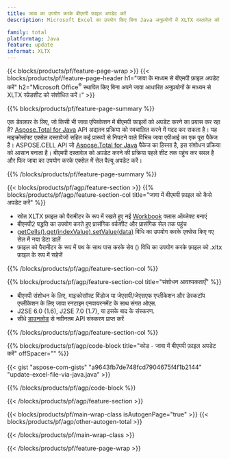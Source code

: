 ```yaml
---
title: जावा का उपयोग करके बीएमपी फ़ाइल अपडेट करें
description: Microsoft Excel का उपयोग किए बिना Java अनुप्रयोगों में XLTX दस्तावेज़ को संशोधित करें। जावा में एक्सेल फ़ाइल को लिखने और संपादित करने के सबसे तेज़ तरीके के लिए कोड ऑप्टिमाइज़ करें।

family: total
platformtag: Java
feature: update
informat: XLTX
---
```

{{< blocks/products/pf/feature-page-wrap >}}
{{< blocks/products/pf/feature-page-header h1="जावा के माध्यम से बीएमपी फ़ाइल अपडेट करें" h2="Microsoft Office<sup>&reg;</sup> स्थापित किए बिना अपने जावा आधारित अनुप्रयोगों के माध्यम से XLTX स्प्रेडशीट को संशोधित करें।" >}}

{{% blocks/products/pf/feature-page-summary %}}

एक डेवलपर के लिए, जो किसी भी जावा एप्लिकेशन में बीएमपी फाइलों को अपडेट करने का प्रयास कर रहा है? [Aspose.Total for Java](https://products.aspose.com/total/java/) API अद्यतन प्रक्रिया को स्वचालित करने में मदद कर सकता है। यह माइक्रोसॉफ्ट एक्सेल दस्तावेजों सहित कई प्रारूपों से निपटने वाले विभिन्न जावा एपीआई का एक पूरा पैकेज है। ASPOSE.CELL API जो [Aspose.Total for Java](https://products.aspose.com/total/java/) पैकेज का हिस्सा है, इस संशोधन प्रक्रिया को आसान बनाता है। बीएमपी दस्तावेज़ को अपडेट करने की प्रक्रिया पहले शीट तक पहुंच कर सरल है और फिर जावा का उपयोग करके एक्सेल में सेल वैल्यू अपडेट करें।

{{% /blocks/products/pf/feature-page-summary %}}

{{< blocks/products/pf/agp/feature-section >}}
{{% blocks/products/pf/agp/feature-section-col title="जावा में बीएमपी फ़ाइल को कैसे अपडेट करें" %}}

- स्रोत XLTX फ़ाइल को पैरामीटर के रूप में रखते हुए नई [Workbook](https://reference.aspose.com/cells/java/com.aspose.cells/Workbook) क्लास ऑब्जेक्ट बनाएं
- बीएमपी2 पद्धति का उपयोग करते हुए प्रासंगिक वर्कशीट और प्रासंगिक सेल तक पहुंच
- [getCells().get(indexValue).setValue(data)](https://reference.aspose.com/cells/java/com.aspose.cells/cell#Value) विधि का उपयोग करके एक्सेस किए गए सेल में नया डेटा डालें
- फ़ाइल को पैरामीटर के रूप में पथ के साथ पास करके सेव () विधि का उपयोग करके फ़ाइल को .xltx फ़ाइल के रूप में सहेजें

{{% /blocks/products/pf/agp/feature-section-col %}}

{{% blocks/products/pf/agp/feature-section-col title="संशोधन आवश्यकताएँ" %}}

- बीएमपी संशोधन के लिए, माइक्रोसॉफ्ट विंडोज या जेएसपी/जेएसएफ एप्लीकेशन और डेस्कटॉप एप्लीकेशन के लिए जावा रनटाइम एनवायरनमेंट के साथ संगत ओएस.
- J2SE 6.0 (1.6), J2SE 7.0 (1.7), या इसके बाद के संस्करण.
- सीधे [डाउनलोड](https://docs.aspose.com/cells/java/installation/) से नवीनतम API संस्करण प्राप्त करें

{{% /blocks/products/pf/agp/feature-section-col %}}

{{% blocks/products/pf/agp/code-block title="कोड - जावा में बीएमपी फ़ाइल अपडेट करें" offSpacer="" %}}

{{< gist "aspose-com-gists" "a9643fb7de748fcd7904675f4f1b2144" "update-excel-file-via-java.java" >}}

{{% /blocks/products/pf/agp/code-block %}}

{{< /blocks/products/pf/agp/feature-section >}}

{{< blocks/products/pf/main-wrap-class isAutogenPage="true" >}}
{{< blocks/products/pf/agp/other-autogen-total >}}

{{< /blocks/products/pf/main-wrap-class >}}

{{< /blocks/products/pf/feature-page-wrap >}}